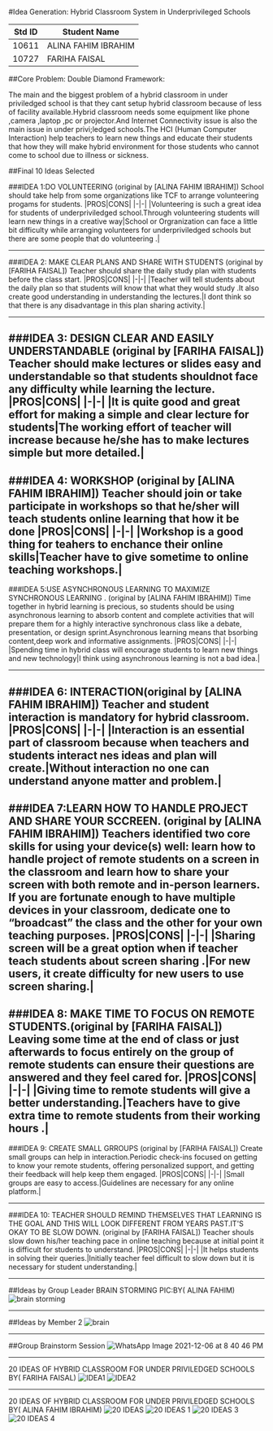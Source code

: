 
#Idea Generation: Hybrid Classroom System in Underprivileged Schools

|Std ID|Student Name|
|:-----:|---------------------|
|10611|ALINA FAHIM IBRAHIM|
|10727|FARIHA FAISAL|

##Core Problem: Double Diamond Framework:

The main and the biggest problem of a hybrid classroom in under priviledged school is that they cant setup hybrid classroom because of less of facility available.Hybrid classroom needs some equipment like phone ,camera ,laptop ,pc or projector.And Internet Connectivity issue is also the main issue in under privi;ledged schools.The HCI (Human Computer Interaction) help teachers to learn new things and educate their students that how they will make hybrid environment for those students who cannot come to school due to illness or sickness.

##Final 10 Ideas Selected

###IDEA 1:DO VOLUNTEERING (original by [ALINA FAHIM IBRAHIM])
School should take  help from some organizations like TCF to arrange volunteering progams for students.
|PROS|CONS|
|-|-|
|Volunteering is such a great idea for students of underpriviledged school.Through volunteering students will learn new things in a creative way|School or Orgranization can face a little bit difficulty while arranging volunteers for underpriviledged schools but there are some people that do volunteering .|

---
###IDEA 2: MAKE CLEAR PLANS AND SHARE WITH STUDENTS (original by [FARIHA FAISAL])
Teacher should share the daily study plan with students before the class start.
|PROS|CONS|
|-|-|
|Teacher will tell students about the daily plan so that students will know that what they would study .It also create good understanding in understanding the lectures.|I dont think so that there is any disadvantage in this plan sharing activity.|

---
###IDEA 3: DESIGN CLEAR AND EASILY UNDERSTANDABLE (original by [FARIHA FAISAL])
Teacher should make lectures or slides easy and understandable so that students shouldnot face any difficulty while learning the lecture.
|PROS|CONS|
|-|-|
|It is quite good and great effort for making a simple and clear lecture for students|The working effort of teacher will increase because he/she has to make lectures simple but more detailed.|
---
###IDEA 4: WORKSHOP (original by [ALINA FAHIM IBRAHIM])
Teacher should join or take participate in workshops so that he/sher will teach students online learning that how it be done
|PROS|CONS|
|-|-|
|Workshop is a good thing for teahers to enchance their online skills|Teacher have to give sometime to online teaching workshops.|
---
###IDEA 5:USE ASYNCHRONOUS LEARNING TO MAXIMIZE SYNCHRONOUS LEARNING . (original by [ALINA FAHIM IBRAHIM])
Time together in hybrid learning is precious, so students should be using asynchronous learning to absorb content and complete activities that will prepare them for a highly interactive synchronous class like a debate, presentation, or design sprint.Asynchronous learning means that bsorbing content,deep work and informative assignments. 
|PROS|CONS|
|-|-|
|Spending time in hybrid class will encourage students to learn new things and new technology|I think using asynchronous learning is not a bad idea.|

---
###IDEA 6: INTERACTION(original by [ALINA FAHIM IBRAHIM])
Teacher and student interaction is mandatory for hybrid classroom.
|PROS|CONS|
|-|-|
|Interaction is an essential part of classroom because when teachers and students interact nes ideas and plan will create.|Without interaction no one can understand anyone matter and problem.|
---
###IDEA 7:LEARN HOW TO HANDLE PROJECT AND SHARE YOUR SCCREEN. (original by [ALINA FAHIM IBRAHIM])
Teachers identified two core skills for using your device(s) well: learn how to handle  project of remote students on a screen in the classroom and learn how to share your screen with both remote and in-person learners. If you are fortunate enough to have multiple devices in your classroom, dedicate one to “broadcast” the class and the other for your own teaching purposes.
|PROS|CONS|
|-|-|
|Sharing screen will be a great option when if teacher teach students about screen sharing .|For new users, it create difficulty for new users to use screen sharing.|
---
###IDEA 8: MAKE TIME TO FOCUS ON REMOTE STUDENTS.(original by [FARIHA FAISAL])
Leaving some time at the end of class or just afterwards to focus entirely on the group of remote students can ensure their questions are answered and they feel cared for.
|PROS|CONS|
|-|-|
|Giving time to remote students will give a better understanding.|Teachers have to give extra time to remote students from their working hours .|
---
###IDEA 9: CREATE SMALL GRROUPS (original by [FARIHA FAISAL])
Create small groups can help in interaction.Periodic check-ins focused on getting to know your remote students, offering personalized support, and getting their feedback will help keep them engaged.
|PROS|CONS|
|-|-|
|Small groups are easy to access.|Guidelines are necessary for any online platform.|

---
###IDEA 10: TEACHER SHOULD REMIND THEMSELVES THAT LEARNING IS THE GOAL AND THIS WILL LOOK DIFFERENT FROM YEARS PAST.IT'S OKAY TO BE SLOW DOWN. (original by [FARIHA FAISAL])
Teacher shouls slow down his/her  teaching pace in online teaching because at initial point it is difficult for students to understand.
|PROS|CONS|
|-|-|
|It helps students in solving their queries.|Initially teacher feel difficult to slow down but it is necessary for student understanding.|

---
##Ideas by Group Leader
BRAIN STORMING PIC:BY( ALINA FAHIM)
![brain storming](https://user-images.githubusercontent.com/92322865/144630139-b57376c5-257b-4efd-ba6e-6f0833063323.jpeg)

---
##Ideas by Member 2
![brain](https://user-images.githubusercontent.com/92322865/144656186-888137c6-775b-44a6-a1f1-3f5dfde94301.jpeg)


---
##Group Brainstorm Session
![WhatsApp Image 2021-12-06 at 8 40 46 PM](https://user-images.githubusercontent.com/92322865/144876897-c98ecd2d-2906-4c12-9d6d-fa7b4948a261.jpeg)





---
20 IDEAS OF HYBRID CLASSROOM FOR UNDER PRIVILEDGED SCHOOLS BY( FARIHA FAISAL)
![IDEA1](https://user-images.githubusercontent.com/92322865/144656273-3357dc85-990e-4a04-9828-a223bc3ca04d.jpeg)
![IDEA2](https://user-images.githubusercontent.com/92322865/144656294-6f4d336f-547f-4b21-a1df-ce859fa84e11.jpeg)


------

20 IDEAS OF HYBRID CLASSROOM FOR UNDER PRIVILEDGED SCHOOLS BY( ALINA FAHIM IBRAHIM)
![20 IDEAS](https://user-images.githubusercontent.com/92322865/144630636-4d8393b1-36fe-442c-b034-3f5e6ee655f7.jpeg)
![20 IDEAS 1](https://user-images.githubusercontent.com/92322865/144630651-45ef5185-555b-46ef-b890-bf457296b642.jpeg)
![20 IDEAS 3](https://user-images.githubusercontent.com/92322865/144630662-13f08619-a1d3-41ad-9274-b626c1d7a9b0.jpeg)
![20 IDEAS 4](https://user-images.githubusercontent.com/92322865/144630677-c8781b67-a90d-40f2-a124-c197a803405e.jpeg)


